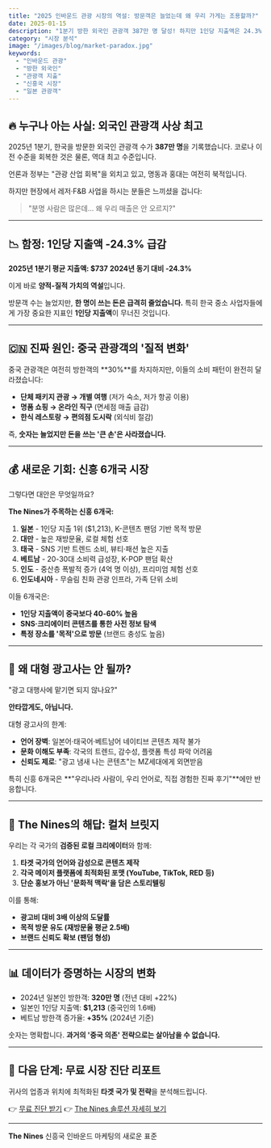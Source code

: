 ```yaml
---
title: "2025 인바운드 관광 시장의 역설: 방문객은 늘었는데 왜 우리 가게는 조용할까?"
date: 2025-01-15
description: "1분기 방한 외국인 관광객 387만 명 달성! 하지만 1인당 지출액은 24.3% 급감. 숫자에 속지 마세요. 진짜 '큰 손' 시장은 따로 있습니다."
category: "시장 분석"
image: "/images/blog/market-paradox.jpg"
keywords:
  - "인바운드 관광"
  - "방한 외국인"
  - "관광객 지출"
  - "신흥국 시장"
  - "일본 관광객"
---
```


## 🔥 누구나 아는 사실: 외국인 관광객 사상 최고

2025년 1분기, 한국을 방문한 외국인 관광객 수가 **387만 명**을 기록했습니다. 코로나 이전 수준을 회복한 것은 물론, 역대 최고 수준입니다.

언론과 정부는 "관광 산업 회복"을 외치고 있고, 명동과 홍대는 여전히 북적입니다.

하지만 현장에서 레저·F&B 사업을 하시는 분들은 느끼셨을 겁니다:

> "분명 사람은 많은데... 왜 우리 매출은 안 오르지?"

---

## 📉 함정: 1인당 지출액 -24.3% 급감

**2025년 1분기 평균 지출액: $737**
**2024년 동기 대비 -24.3%**

이게 바로 **양적-질적 가치의 역설**입니다.

방문객 수는 늘었지만, **한 명이 쓰는 돈은 급격히 줄었습니다.** 특히 한국 중소 사업자들에게 가장 중요한 지표인 **1인당 지출액**이 무너진 것입니다.

---

## 🇨🇳 진짜 원인: 중국 관광객의 '질적 변화'

중국 관광객은 여전히 방한객의 **30%**를 차지하지만, 이들의 소비 패턴이 완전히 달라졌습니다:

- **단체 패키지 관광 → 개별 여행** (저가 숙소, 저가 항공 이용)
- **명품 쇼핑 → 온라인 직구** (면세점 매출 급감)
- **한식 레스토랑 → 편의점 도시락** (외식비 절감)

즉, **숫자는 늘었지만 돈을 쓰는 '큰 손'은 사라졌습니다.**

---

## 💰 새로운 기회: 신흥 6개국 시장

그렇다면 대안은 무엇일까요?

**The Nines가 주목하는 신흥 6개국:**

1. **일본** - 1인당 지출 1위 ($1,213), K-콘텐츠 팬덤 기반 목적 방문
2. **대만** - 높은 재방문율, 로컬 체험 선호
3. **태국** - SNS 기반 트렌드 소비, 뷰티·패션 높은 지출
4. **베트남** - 20-30대 소비력 급성장, K-POP 팬덤 확산
5. **인도** - 중산층 폭발적 증가 (4억 명 이상), 프리미엄 체험 선호
6. **인도네시아** - 무슬림 친화 관광 인프라, 가족 단위 소비

이들 6개국은:
- **1인당 지출액이 중국보다 40-60% 높음**
- **SNS·크리에이터 콘텐츠를 통한 사전 정보 탐색**
- **특정 장소를 '목적'으로 방문** (브랜드 충성도 높음)

---

## 🎯 왜 대형 광고사는 안 될까?

"광고 대행사에 맡기면 되지 않나요?"

**안타깝게도, 아닙니다.**

대형 광고사의 한계:

- **언어 장벽**: 일본어·태국어·베트남어 네이티브 콘텐츠 제작 불가
- **문화 이해도 부족**: 각국의 트렌드, 감수성, 플랫폼 특성 파악 어려움
- **신뢰도 제로**: "광고 냄새 나는 콘텐츠"는 MZ세대에게 외면받음

특히 신흥 6개국은 **"우리나라 사람이, 우리 언어로, 직접 경험한 진짜 후기"**에만 반응합니다.

---

## 🌉 The Nines의 해답: 컬처 브릿지

우리는 각 국가의 **검증된 로컬 크리에이터**와 함께:

1. **타겟 국가의 언어와 감성으로 콘텐츠 제작**
2. **각국 메이저 플랫폼에 최적화된 포맷 (YouTube, TikTok, RED 등)**
3. **단순 홍보가 아닌 '문화적 맥락'을 담은 스토리텔링**

이를 통해:
- **광고비 대비 3배 이상의 도달률**
- **목적 방문 유도 (재방문율 평균 2.5배)**
- **브랜드 신뢰도 확보 (팬덤 형성)**

---

## 📊 데이터가 증명하는 시장의 변화

- 2024년 일본인 방한객: **320만 명** (전년 대비 +22%)
- 일본인 1인당 지출액: **$1,213** (중국인의 1.6배)
- 베트남 방한객 증가율: **+35%** (2024년 기준)

숫자는 명확합니다.
**과거의 '중국 의존' 전략으로는 살아남을 수 없습니다.**

---

## 🚀 다음 단계: 무료 시장 진단 리포트

귀사의 업종과 위치에 최적화된 **타겟 국가 및 전략**을 분석해드립니다.

👉 [무료 진단 받기](/contact)
👉 [The Nines 솔루션 자세히 보기](/services)

---

**The Nines**
신흥국 인바운드 마케팅의 새로운 표준
